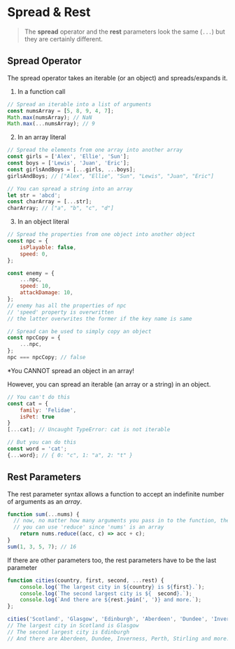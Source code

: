 # Spread & Rest

> The **spread** operator and the **rest** parameters look the same (`...`) but they are certainly different.

## Spread Operator

The spread operator takes an iterable (or an object) and spreads/expands it.

1. In a function call

```javascript
// Spread an iterable into a list of arguments
const numsArray = [5, 8, 9, 4, 7];
Math.max(numsArray); // NaN
Math.max(...numsArray); // 9
```

2. In an array literal

```javascript
// Spread the elements from one array into another array
const girls = ['Alex', 'Ellie', 'Sun'];
const boys = ['Lewis', 'Juan', 'Eric'];
const girlsAndBoys = [...girls, ...boys];
girlsAndBoys; // ["Alex", "Ellie", "Sun", "Lewis", "Juan", "Eric"]

// You can spread a string into an array
let str = 'abcd';
const charArray = [...str];
charArray; // ["a", "b", "c", "d"]
```

3. In an object literal

```javascript
// Spread the properties from one object into another object
const npc = {
	isPlayable: false,
	speed: 0,
};

const enemy = {
	...npc,
	speed: 10,
	attackDamage: 10,
};
// enemy has all the properties of npc
// 'speed' property is overwritten
// the latter overwrites the former if the key name is same

// Spread can be used to simply copy an object
const npcCopy = {
	...npc,
};
npc === npcCopy; // false
```

\*You CANNOT spread an object in an array!

However, you can spread an iterable (an array or a string) in an object.

```javascript
// You can't do this
const cat = {
	family: 'Felidae',
	isPet: true
}
[...cat]; // Uncaught TypeError: cat is not iterable

// But you can do this
const word = 'cat';
{...word}; // { 0: "c", 1: "a", 2: "t" }
```

## Rest Parameters

The rest parameter syntax allows a function to accept an indefinite number of arguments as an _array_.

```javascript
function sum(...nums) {
  // now, no matter how many arguments you pass in to the function, they will be turn into an array called 'nums'
  // you can use 'reduce' since 'nums' is an array
	return nums.reduce((acc, c) => acc + c);
}
sum(1, 3, 5, 7); // 16
```

If there are other parameters too, the rest parameters have to be the last parameter

```javascript
function cities(country, first, second, ...rest) {
    console.log(`The largest city in ${country} is ${first}.`);
    console.log(`The second largest city is ${	second}.`);
    console.log(`And there are ${rest.join(', ')} and more.`);
};

cities('Scotland', 'Glasgow', 'Edinburgh', 'Aberdeen', 'Dundee', 'Inverness', 'Perth', 'Stirling');
// The largest city in Scotland is Glasgow
// The second largest city is Edinburgh
// And there are Aberdeen, Dundee, Inverness, Perth, Stirling and more.
```